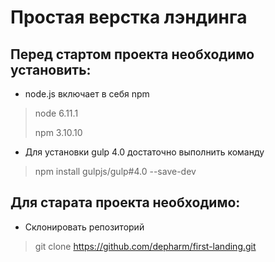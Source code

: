 # Простая верстка лэндинга

## Перед стартом проекта необходимо установить:
*  node.js включает в себя npm
> node 6.11.1
>
> npm 3.10.10
* Для установки gulp 4.0 достаточно выполнить команду 
> npm install gulpjs/gulp#4.0 --save-dev


## Для старата проекта необходимо:
* Склонировать репозиторий 
> git clone https://github.com/depharm/first-landing.git 